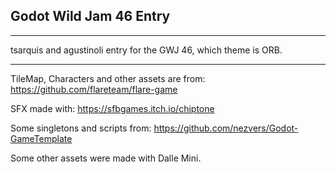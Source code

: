 ## Godot Wild Jam 46 Entry

---

tsarquis and agustinoli entry for the GWJ 46, which theme is ORB.

---

TileMap, Characters and other assets are from:
https://github.com/flareteam/flare-game

SFX made with: https://sfbgames.itch.io/chiptone

Some singletons and scripts from: https://github.com/nezvers/Godot-GameTemplate

Some other assets were made with Dalle Mini.
